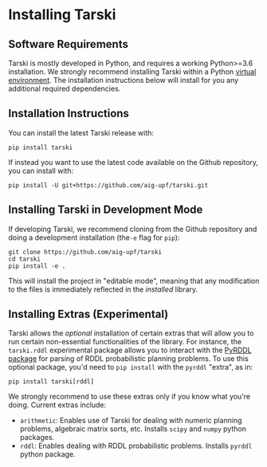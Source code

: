 
# Installing Tarski

## Software Requirements
Tarski is mostly developed in Python, and requires a working Python>=3.6 installation.
We strongly recommend installing Tarski within a Python
[virtual environment](https://docs.python.org/3/tutorial/venv.html).
The installation instructions below will install for you any additional
required dependencies.


## Installation Instructions

You can install the latest Tarski release with:

    pip install tarski

If instead you want to use the latest code available on the Github repository, 
you can install with:
    
    pip install -U git+https://github.com/aig-upf/tarski.git


## Installing Tarski in Development Mode
If developing Tarski, we recommend cloning from the Github repository and doing
a development installation (the`-e` flag for `pip`):
    
    git clone https://github.com/aig-upf/tarski
    cd tarski
    pip install -e .

This will install the project in "editable mode", meaning that any modification
to the files is immediately reflected in the _installed_ library.

## Installing Extras (Experimental)
Tarski allows the _optional_ installation of certain extras that will allow you
to run certain non-essential functionalities of the library. For instance,
the `tarski.rddl` experimental package allows you to interact with the
[PyRDDL package](https://github.com/thiagopbueno/pyrddl) for parsing of RDDL
probabilistic planning problems. To use this optional package, you'd need to 
`pip install` with the `pyrddl` "extra", as in: 

    pip install tarski[rddl]

We strongly recommend to use these extras only if you know what you're doing.
Current extras include:

* `arithmetic`: Enables use of Tarski for dealing with numeric planning problems, algebraic matrix sorts, etc.
               Installs `scipy` and `numpy` python packages.
* `rddl`: Enables dealing with RDDL probabilistic problems. Installs `pyrddl` python package.